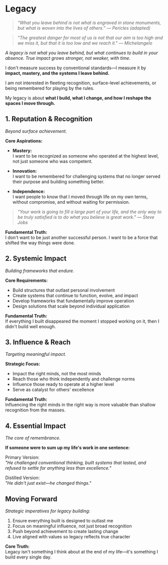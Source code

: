 # Legacy

> *“What you leave behind is not what is engraved in stone monuments, but what is woven into the lives of others.” — Pericles (adapted)*

> *"The greatest danger for most of us is not that our aim is too high and we miss it, but that it is too low and we reach it." — Michelangelo*

*A legacy is not what you leave behind, but what continues to build in your absence. True impact grows stronger, not weaker, with time.*

I don't measure success by conventional standards—I measure it by **impact, mastery, and the systems I leave behind.**

I am not interested in fleeting recognition, surface-level achievements, or being remembered for playing by the rules.

My legacy is about **what I build, what I change, and how I reshape the spaces I move through.**

## 1. Reputation & Recognition

*Beyond surface achievement.*

**Core Aspirations:**

- **Mastery:**  
  I want to be recognized as someone who operated at the highest level, not just someone who was competent.

- **Innovation:**  
  I want to be remembered for challenging systems that no longer served their purpose and building something better.

- **Independence:**  
  I want people to know that I moved through life on my own terms, without compromise, and without waiting for permission.

> *"Your work is going to fill a large part of your life, and the only way to be truly satisfied is to do what you believe is great work." — Steve Jobs*

**Fundamental Truth:**  
I don't want to be just another successful person. I want to be a force that shifted the way things were done.

## 2. Systemic Impact

*Building frameworks that endure.*

**Core Requirements:**
- Build structures that outlast personal involvement
- Create systems that continue to function, evolve, and impact
- Develop frameworks that fundamentally improve operation
- Design solutions that scale beyond individual application

**Fundamental Truth:**  
If everything I built disappeared the moment I stopped working on it, then I didn't build well enough.

## 3. Influence & Reach

*Targeting meaningful impact.*

**Strategic Focus:**
- Impact the right minds, not the most minds
- Reach those who think independently and challenge norms
- Influence those ready to operate at a higher level
- Serve as catalyst for others' excellence

**Fundamental Truth:**  
Influencing the right minds in the right way is more valuable than shallow recognition from the masses.

## 4. Essential Impact

*The core of remembrance.*

**If someone were to sum up my life's work in one sentence:**

Primary Version:  
*"He challenged conventional thinking, built systems that lasted, and refused to settle for anything less than excellence."*

Distilled Version:  
*"He didn't just exist—he changed things."*

## Moving Forward

*Strategic imperatives for legacy building:*

1. Ensure everything built is designed to outlast me
2. Focus on meaningful influence, not just broad recognition
3. Push beyond achievement to create lasting change
4. Live aligned with values so legacy reflects true character

**Core Truth:**  
Legacy isn't something I think about at the end of my life—it's something I build every single day.